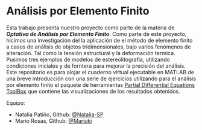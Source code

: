 # Análisis por Elemento Finito


Esta trabajo presenta nuestro proyecto como parte de la materia de ***Optativa de Análisis por Elemento Finito***. Como parte de este proyecto, hicimos una investigación del la aplicación de el método de elemento finito a casos de análisis de objetos tridimensionales, bajo varios fenómenos de alteración. Tal como la tensión estructural y la deformación termica. Pusimos tres ejemplos de modelos de estereolitografia, utilizando condiciones iniciales y de forntera para mejorar la precisión del análisis. 
Este repositorio es para alojar el cuaderno virtual ejecutable en MATLAB de una breve introducción con una serie de ejercicios utilizando para el análisis por elemento finito el paquete de herramientas [Partial Differential Equations ToolBox](https://es.mathworks.com/products/pde.html)  que contiene las visualizaciones de los resultados obtenidos.

Equipo: 
* Natalia Patiño,  Github: [@Natalia-SP](https://github.com/Natalia-SP)
* Mario Rosas,     Github: [@Mariuki](https://github.com/Mariuki)


